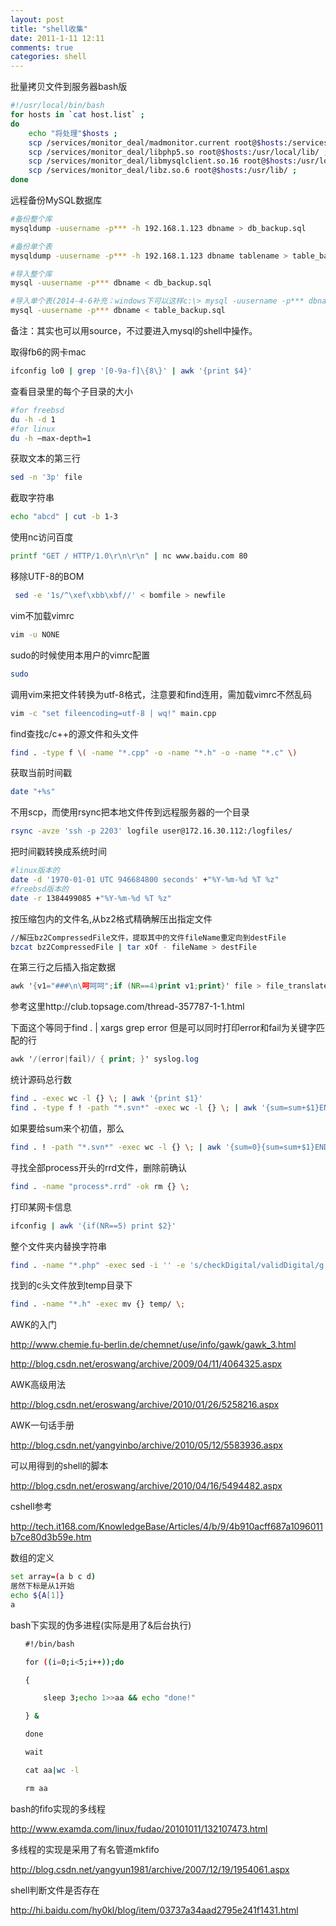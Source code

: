 ```yaml
---
layout: post
title: "shell收集"
date: 2011-1-11 12:11
comments: true
categories: shell 
---
```


批量拷贝文件到服务器bash版
```bash
#!/usr/local/bin/bash
for hosts in `cat host.list` ;
do
    echo "将处理"$hosts ;
    scp /services/monitor_deal/madmonitor.current root@$hosts:/services/monitor_deal/ ;
    scp /services/monitor_deal/libphp5.so root@$hosts:/usr/local/lib/ ;
    scp /services/monitor_deal/libmysqlclient.so.16 root@$hosts:/usr/local/lib/ ;
    scp /services/monitor_deal/libz.so.6 root@$hosts:/usr/lib/ ;
done

```

远程备份MySQL数据库
```sh
#备份整个库
mysqldump -uusername -p*** -h 192.168.1.123 dbname > db_backup.sql

#备份单个表
mysqldump -uusername -p*** -h 192.168.1.123 dbname tablename > table_backup.sql

#导入整个库
mysql -uusername -p*** dbname < db_backup.sql

#导入单个表(2014-4-6补充：windows下可以这样c:\> mysql -uusername -p*** dbname < tablename < f:/table_backup.sql)
mysql -uusername -p*** dbname < table_backup.sql
```
备注：其实也可以用source，不过要进入mysql的shell中操作。

取得fb6的网卡mac
```sh
ifconfig lo0 | grep '[0-9a-f]\{8\}' | awk '{print $4}'
```

查看目录里的每个子目录的大小
```sh
#for freebsd
du -h -d 1
#for linux
du -h –max-depth=1 
```

获取文本的第三行
```sh
sed -n '3p' file 
```

截取字符串
```sh
echo "abcd" | cut -b 1-3
```

使用nc访问百度
```sh
printf "GET / HTTP/1.0\r\n\r\n" | nc www.baidu.com 80
```

移除UTF-8的BOM
```sh
 sed -e '1s/^\xef\xbb\xbf//' < bomfile > newfile
```

vim不加载vimrc
```sh
vim -u NONE
```

sudo的时候使用本用户的vimrc配置
```sh
sudo 
```

调用vim来把文件转换为utf-8格式，注意要和find连用，需加载vimrc不然乱码
```sh
vim -c "set fileencoding=utf-8 | wq!" main.cpp
```
find查找c/c++的源文件和头文件
```sh
find . -type f \( -name "*.cpp" -o -name "*.h" -o -name "*.c" \)
```

获取当前时间戳
```sh
date "+%s"
```
不用scp，而使用rsync把本地文件传到远程服务器的一个目录
```sh
rsync -avze 'ssh -p 2203' logfile user@172.16.30.112:/logfiles/
```

把时间戳转换成系统时间
```sh
#linux版本的
date -d '1970-01-01 UTC 946684800 seconds' +"%Y-%m-%d %T %z"
#freebsd版本的
date -r 1384499085 +"%Y-%m-%d %T %z"
```
按压缩包内的文件名,从bz2格式精确解压出指定文件
```sh
//解压bz2CompressedFile文件，提取其中的文件fileName重定向到destFile
bzcat bz2CompressedFile | tar xOf - fileName > destFile
```

在第三行之后插入指定数据
```awk
awk '{v1="###\n\呵呵呵";if (NR==4)print v1;print}' file > file_translated
```
参考这里http://club.topsage.com/thread-357787-1-1.html


下面这个等同于find . | xargs grep error 但是可以同时打印error和fail为关键字匹配的行
```awk
awk '/(error|fail)/ { print; }' syslog.log
```

统计源码总行数
```sh
find . -exec wc -l {} \; | awk '{print $1}'
find . -type f ! -path "*.svn*" -exec wc -l {} \; | awk '{sum=sum+$1}END{print sum }'
```

如果要给sum来个初值，那么
```sh
find . ! -path "*.svn*" -exec wc -l {} \; | awk '{sum=0}{sum=sum+$1}END{print sum }'
```

寻找全部process开头的rrd文件，删除前确认
```sh
find . -name "process*.rrd" -ok rm {} \;
```

打印某网卡信息
```sh
ifconfig | awk '{if(NR==5) print $2}'
```

整个文件夹内替换字符串
```sh
find . -name "*.php" -exec sed -i '' -e 's/checkDigital/validDigital/g' {} +
```

找到的c头文件放到temp目录下
```sh
find . -name "*.h" -exec mv {} temp/ \;
```

AWK的入门

http://www.chemie.fu-berlin.de/chemnet/use/info/gawk/gawk_3.html

http://blog.csdn.net/eroswang/archive/2009/04/11/4064325.aspx

AWK高级用法

http://blog.csdn.net/eroswang/archive/2010/01/26/5258216.aspx

AWK一句话手册

http://blog.csdn.net/yangyinbo/archive/2010/05/12/5583936.aspx

可以用得到的shell的脚本

http://blog.csdn.net/eroswang/archive/2010/04/16/5494482.aspx

cshell参考

http://tech.it168.com/KnowledgeBase/Articles/4/b/9/4b910acff687a1096011b7ce80d3b59e.htm

数组的定义
```bash
set array=(a b c d)
居然下标是从1开始
echo ${A[1]}  
a
```
bash下实现的伪多进程(实际是用了&后台执行)
```bash
　　#!/bin/bash

　　for ((i=0;i<5;i++));do

　　{

    　　sleep 3;echo 1>>aa && echo "done!"

　　} &

　　done

　　wait

　　cat aa|wc -l

　　rm aa
```

bash的fifo实现的多线程

http://www.examda.com/linux/fudao/20101011/132107473.html

多线程的实现是采用了有名管道mkfifo

http://blog.csdn.net/yangyun1981/archive/2007/12/19/1954061.aspx

shell判断文件是否存在

http://hi.baidu.com/hy0kl/blog/item/03737a34aad2795e241f1431.html
